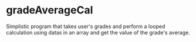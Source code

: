 # gradeAverageCal
Simplistic program that takes user's grades and perform a looped calculation using datas in an array and get the value of the grade's average.
